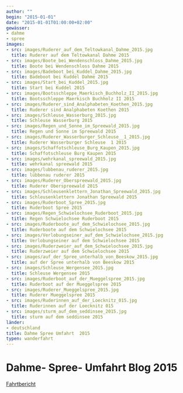 ```yaml
---
author: ""
begin: "2015-01-01"
date: "2015-01-01T01:00:00+02:00"
gewässer:
- dahme
- spree
images:
- src: images/Ruderer_auf_dem_Teltowkanal_Dahme_2015.jpg
  title: Ruderer auf dem Teltowkanal Dahme 2015
- src: images/Boote_bei_Wendenschloss_Dahme_2015.jpg
  title: Boote bei Wendenschloss Dahme 2015
- src: images/Badeboot_bei_Kuddel_Dahme_2015.jpg
  title: Badeboot bei Kuddel Dahme 2015
- src: images/Start_bei_Kuddel_2015.jpg
  title: Start bei Kuddel 2015
- src: images/Bootsschleppe_Maerkisch_Buchholz_II_2015.jpg
  title: Bootsschleppe Maerkisch Buchholz II 2015
- src: images/Ruderer_sind_Analphabeten_Koethen_2015.jpg
  title: Ruderer sind Analphabeten Koethen 2015
- src: images/Schleuse_Wasserburg_2015.jpg
  title: Schleuse Wasserburg 2015
- src: images/Regen_und_Sonne_im_Spreewald_2015.jpg
  title: Regen und Sonne im Spreewald 2015
- src: images/Ruderer_Wasserburger_Schleuse__1_2015.jpg
  title: Ruderer Wasserburger Schleuse  1 2015
- src: images/Schaffotschleuse_Burg_Kaupen_2015.jpg
  title: Schaffotschleuse Burg Kaupen 2015
- src: images/wehrkanal_spreewald_2015.jpg
  title: wehrkanal spreewald 2015
- src: images/lubbenau_ruderer_2015.jpg
  title: lübbenau ruderer 2015
- src: images/Ruderer_Oberspreewald_2015.jpg
  title: Ruderer Oberspreewald 2015
- src: images/Schleusenklettern_Jonathan_Spreewald_2015.jpg
  title: Schleusenklettern Jonathan Spreewald 2015
- src: images/Ruderboot_Spree_2015.jpg
  title: Ruderboot Spree 2015
- src: images/Regen_Schwielochsee_Ruderboot_2015.jpg
  title: Regen Schwielochsee Ruderboot 2015
- src: images/Ruderboote_auf_dem_Schwielochsee_2015.jpg
  title: Ruderboote auf dem Schwielochsee 2015
- src: images/Verlobungseiner_auf_dem_Schwielochsee_2015.jpg
  title: Verlobungseiner auf dem Schwielochsee 2015
- src: images/Ruderzweier_auf_dem_Schwielochsee_2015.jpg
  title: Ruderzweier auf dem Schwielochsee 2015
- src: images/auf_der_Spree_unterhalb_von_Beeskow_2015.jpg
  title: auf der Spree unterhalb von Beeskow 2015
- src: images/Schleuse_Wergensee_2015.jpg
  title: Schleuse Wergensee 2015
- src: images/Ruderboot_auf_der_Mueggelspree_2015.jpg
  title: Ruderboot auf der Mueggelspree 2015
- src: images/Ruderer_Mueggelspree_2015.jpg
  title: Ruderer Mueggelspree 2015
- src: images/Ruderinnen_auf_der_Loecknitz_015.jpg
  title: Ruderinnen auf der Loecknitz 015
- src: images/sturm_auf_dem_seddinsee_2015.jpg
  title: sturm auf dem seddinsee 2015
länder: 
- deutschland
title: Dahme Spree Umfahrt  2015
typen: wanderfahrt
---
```




# Dahme- Spree- Umfahrt Blog 2015


[Fahrtbericht](/berichte/2015/dahme_spree_umfahrt__2015)
